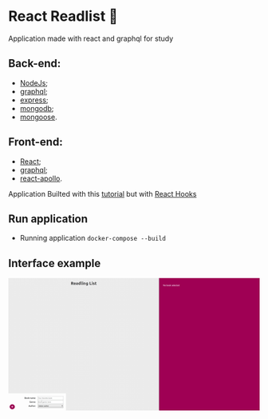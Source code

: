 # React Readlist :notebook_with_decorative_cover:

Application made with react and graphql for study

## Back-end:
- [NodeJs](https://nodejs.org/en/);
- [graphql](https://graphql.org/);
- [express](https://expressjs.com/pt-br/);
- [mongodb](https://www.mongodb.com/);
- [mongoose](https://mongoosejs.com/).

## Front-end:
- [React](https://pt-br.reactjs.org/);
- [graphql](https://graphql.org/);
- [react-apollo](https://www.apollographql.com/docs/react/).

Application Builted with this [tutorial](https://www.youtube.com/watch?v=Y0lDGjwRYKw&list=PL4cUxeGkcC9iK6Qhn-QLcXCXPQUov1U7f) but with [React Hooks](https://pt-br.reactjs.org/docs/hooks-intro.html)

## Run application
- Running application `docker-compose --build`

<p align="center">
    <h2>Interface example</h2>
    <img src="./images/layout-example.gif"/>
</p>
